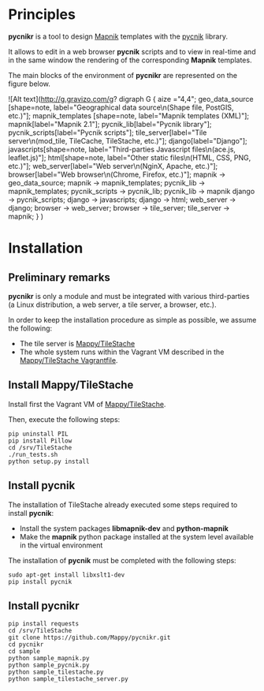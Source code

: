 # Principles

**pycnikr** is a tool to design [Mapnik](http://mapnik.org/) templates with
the [pycnik](https://github.com/Mappy/pycnik) library.

It allows to edit in a web browser **pycnik** scripts and to view in real-time
and in the same window the rendering of the corresponding **Mapnik** templates.

The main blocks of the environment of **pycnikr** are represented on the figure
below.

![Alt text](http://g.gravizo.com/g?
  digraph G {
    aize ="4,4";
    geo_data_source [shape=note, label="Geographical data source\n(Shape file, PostGIS, etc.)"];
    mapnik_templates [shape=note, label="Mapnik templates (XML)"];
    mapnik[label="Mapnik 2.1"];
    pycnik_lib[label="Pycnik library"];
    pycnik_scripts[label="Pycnik scripts"];
    tile_server[label="Tile server\n(mod_tile, TileCache, TileStache, etc.)"];
    django[label="Django"];
    javascripts[shape=note, label="Third-parties Javascript files\n(ace.js, leaflet.js)"];
    html[shape=note, label="Other static files\n(HTML, CSS, PNG, etc.)"];
    web_server[label="Web server\n(NginX, Apache, etc.)"];
    browser[label="Web browser\n(Chrome, Firefox, etc.)"];
    mapnik -> geo_data_source;
    mapnik -> mapnik_templates;
    pycnik_lib -> mapnik_templates;
    pycnik_scripts -> pycnik_lib;
    pycnik_lib -> mapnik
    django -> pycnik_scripts;
    django -> javascripts;
    django -> html;
    web_server -> django;
    browser -> web_server;
    browser -> tile_server;
    tile_server -> mapnik;
  }
)

# Installation

## Preliminary remarks

**pycnikr** is only a module and must be integrated with various third-parties
(a Linux distribution, a web server, a tile server, a browser, etc.).

In order to keep the installation procedure as simple as possible, we assume
the following:

* The tile server is [Mappy/TileStache](https://github.com/Mappy/TileStache)
* The whole system runs within the Vagrant VM described in the
[Mappy/TileStache Vagrantfile](https://github.com/Mappy/TileStache/blob/master/Vagrantfile).

## Install Mappy/TileStache

Install first the Vagrant VM of
[Mappy/TileStache](https://github.com/Mappy/TileStache).

Then, execute the following steps:

    pip uninstall PIL
    pip install Pillow
    cd /srv/TileStache
    ./run_tests.sh
    python setup.py install

## Install pycnik

The installation of TileStache already executed some steps required to install
**pycnik**:

* Install the system packages **libmapnik-dev** and **python-mapnik**
* Make the **mapnik** python package installed at the system level available in
the virtual environment

The installation of **pycnik** must be completed with the following steps:

    sudo apt-get install libxslt1-dev
    pip install pycnik

## Install pycnikr

    pip install requests
    cd /srv/TileStache
    git clone https://github.com/Mappy/pycnikr.git
    cd pycnikr
    cd sample
    python sample_mapnik.py
    python sample_pycnik.py
    python sample_tilestache.py
    python sample_tilestache_server.py
